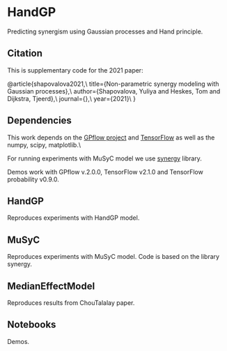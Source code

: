 # HandGP

Predicting synergism using Gaussian processes and Hand principle.

## Citation

This is supplementary code for the 2021 paper:

@article{shapovalova2021,\\
  title={Non-parametric synergy modeling with Gaussian processes},\\
  author={Shapovalova, Yuliya and Heskes, Tom and Dijkstra, Tjeerd},\\
  journal={},\\
  year={2021}\\
}

## Dependencies

This work depends on the [GPflow project](https://www.gpflow.org/) and [TensorFlow](https://www.tensorflow.org/) as well as the numpy, scipy, matplotlib.\\

For running experiments with MuSyC model we use [synergy](https://pypi.org/project/synergy/) library.

Demos work with GPflow v.2.0.0, TensorFlow v2.1.0 and TensorFlow probability v0.9.0.

## HandGP
Reproduces experiments with HandGP model.


## MuSyC
Reproduces experiments with MuSyC model. Code is based on the library synergy. 

## MedianEffectModel
Reproduces results from ChouTalalay paper. 


## Notebooks

Demos. 
